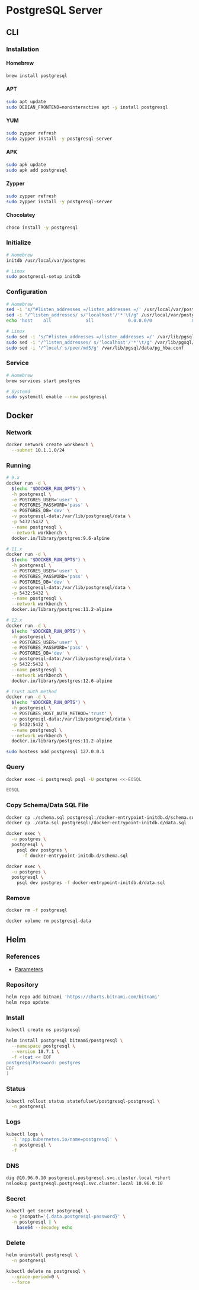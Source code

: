 # PostgreSQL Server

<!--
PostgreSQL is known to be faster while handling massive data sets, complicated queries, and read-write operations. Meanwhile, MySQL is known to be faster with read-only commands.
-->

## CLI

### Installation

#### Homebrew

```sh
brew install postgresql
```

#### APT

```sh
sudo apt update
sudo DEBIAN_FRONTEND=noninteractive apt -y install postgresql
```

#### YUM

```sh
sudo zypper refresh
sudo zypper install -y postgresql-server
```

#### APK

```sh
sudo apk update
sudo apk add postgresql
```

#### Zypper

```sh
sudo zypper refresh
sudo zypper install -y postgresql-server
```

#### Chocolatey

```sh
choco install -y postgresql
```

### Initialize

```sh
# Homebrew
initdb /usr/local/var/postgres

# Linux
sudo postgresql-setup initdb
```

### Configuration

```sh
# Homebrew
sed -i 's/^#listen_addresses =/listen_addresses =/' /usr/local/var/postgres/postgresql.conf
sed -i "/^listen_addresses/ s/'localhost'/'*'\t/g" /usr/local/var/postgres/postgresql.conf
echo 'host    all             all             0.0.0.0/0               md5' >> /usr/local/var/postgres/pg_hba.conf

# Linux
sudo sed -i 's/^#listen_addresses =/listen_addresses =/' /var/lib/pgsql/data/postgresql.conf
sudo sed -i "/^listen_addresses/ s/'localhost'/'*'\t/g" /var/lib/pgsql/data/postgresql.conf
sudo sed -i '/^local/ s/peer/md5/g' /var/lib/pgsql/data/pg_hba.conf
```

### Service

```sh
# Homebrew
brew services start postgres

# Systemd
sudo systemctl enable --now postgresql
```

## Docker

### Network

```sh
docker network create workbench \
  --subnet 10.1.1.0/24
```

### Running

```sh
# 9.x
docker run -d \
  $(echo "$DOCKER_RUN_OPTS") \
  -h postgresql \
  -e POSTGRES_USER='user' \
  -e POSTGRES_PASSWORD='pass' \
  -e POSTGRES_DB='dev' \
  -v postgresql-data:/var/lib/postgresql/data \
  -p 5432:5432 \
  --name postgresql \
  --network workbench \
  docker.io/library/postgres:9.6-alpine

# 11.x
docker run -d \
  $(echo "$DOCKER_RUN_OPTS") \
  -h postgresql \
  -e POSTGRES_USER='user' \
  -e POSTGRES_PASSWORD='pass' \
  -e POSTGRES_DB='dev' \
  -v postgresql-data:/var/lib/postgresql/data \
  -p 5432:5432 \
  --name postgresql \
  --network workbench \
  docker.io/library/postgres:11.2-alpine

# 12.x
docker run -d \
  $(echo "$DOCKER_RUN_OPTS") \
  -h postgresql \
  -e POSTGRES_USER='user' \
  -e POSTGRES_PASSWORD='pass' \
  -e POSTGRES_DB='dev' \
  -v postgresql-data:/var/lib/postgresql/data \
  -p 5432:5432 \
  --name postgresql \
  --network workbench \
  docker.io/library/postgres:12.6-alpine

# Trust auth method
docker run -d \
  $(echo "$DOCKER_RUN_OPTS") \
  -h postgresql \
  -e POSTGRES_HOST_AUTH_METHOD='trust' \
  -v postgresql-data:/var/lib/postgresql/data \
  -p 5432:5432 \
  --name postgresql \
  --network workbench \
  docker.io/library/postgres:11.2-alpine
```

```sh
sudo hostess add postgresql 127.0.0.1
```

### Query

```sh
docker exec -i postgresql psql -U postgres <<-EOSQL

EOSQL
```

### Copy Schema/Data SQL File

```sh
docker cp ./schema.sql postgresql:/docker-entrypoint-initdb.d/schema.sql
docker cp ./data.sql postgresql:/docker-entrypoint-initdb.d/data.sql

docker exec \
  -u postgres \
  postgresql \
    psql dev postgres \
      -f docker-entrypoint-initdb.d/schema.sql

docker exec \
  -u postgres \
  postgresql \
    psql dev postgres -f docker-entrypoint-initdb.d/data.sql
```

### Remove

```sh
docker rm -f postgresql

docker volume rm postgresql-data
```

## Helm

### References

- [Parameters](https://github.com/bitnami/charts/tree/master/bitnami/postgresql#parameters)

### Repository

```sh
helm repo add bitnami 'https://charts.bitnami.com/bitnami'
helm repo update
```

### Install

```sh
kubectl create ns postgresql
```

```sh
helm install postgresql bitnami/postgresql \
  --namespace postgresql \
  --version 10.7.1 \
  -f <(cat << EOF
postgresqlPassword: postgres
EOF
)
```

### Status

```sh
kubectl rollout status statefulset/postgresql-postgresql \
  -n postgresql
```

### Logs

```sh
kubectl logs \
  -l 'app.kubernetes.io/name=postgresql' \
  -n postgresql \
  -f
```

### DNS

```sh
dig @10.96.0.10 postgresql.postgresql.svc.cluster.local +short
nslookup postgresql.postgresql.svc.cluster.local 10.96.0.10
```

### Secret

```sh
kubectl get secret postgresql \
  -o jsonpath='{.data.postgresql-password}' \
  -n postgresql | \
    base64 --decode; echo
```

### Delete

```sh
helm uninstall postgresql \
  -n postgresql

kubectl delete ns postgresql \
  --grace-period=0 \
  --force
```
